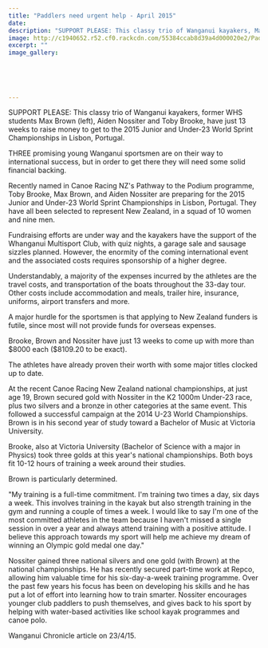 ```yaml
---
title: "Paddlers need urgent help - April 2015"
date: 
description: "SUPPORT PLEASE: This classy trio of Wanganui kayakers, Max Brown (left), Aiden Nossiter and Toby Brooke, have just 13 weeks to raise money to get to the 2015 Junior and Under-23 World Sprint Champions"
image: http://c1940652.r52.cf0.rackcdn.com/55384ccab8d39a4d000020e2/Paddlers-need-urgent-help-23.4.15.jpg
excerpt: ""
image_gallery:
    
    
    
    
    
---
```


<p><span>SUPPORT PLEASE: This classy trio of Wanganui kayakers, former WHS students Max Brown (left), Aiden Nossiter and Toby Brooke, have just 13 weeks to raise money to get to the 2015 Junior and Under-23 World Sprint Championships in Lisbon, Portugal.</span></p>
<p>THREE promising young Wanganui sportsmen are on their way to international success, but in order to get there they will need some solid financial backing.</p>
<p>Recently named in Canoe Racing NZ's Pathway to the Podium programme, Toby Brooke, Max Brown, and Aiden Nossiter are preparing for the 2015 Junior and Under-23 World Sprint Championships in Lisbon, Portugal. They have all been selected to represent New Zealand, in a squad of 10 women and nine men.</p>
<p>Fundraising efforts are under way and the kayakers have the support of the Whanganui Multisport Club, with quiz nights, a garage sale and sausage sizzles planned. However, the enormity of the coming international event and the associated costs requires sponsorship of a higher degree.</p>
<p>Understandably, a majority of the expenses incurred by the athletes are the travel costs, and transportation of the boats throughout the 33-day tour. Other costs include accommodation and meals, trailer hire, insurance, uniforms, airport transfers and more.</p>
<p>A major hurdle for the sportsmen is that applying to New Zealand funders is futile, since most will not provide funds for overseas expenses.</p>
<p>Brooke, Brown and Nossiter have just 13 weeks to come up with more than $8000 each ($8109.20 to be exact).</p>
<p>The athletes have already proven their worth with some major titles clocked up to date.</p>
<p>At the recent Canoe Racing New Zealand national championships, at just age 19, Brown secured gold with Nossiter in the K2 1000m Under-23 race, plus two silvers and a bronze in other categories at the same event. This followed a successful campaign at the 2014 U-23 World Championships. Brown is in his second year of study toward a Bachelor of Music at Victoria University.</p>
<p>Brooke, also at Victoria University (Bachelor of Science with a major in Physics) took three golds at this year's national championships. Both boys fit 10-12 hours of training a week around their studies.</p>
<p>Brown is particularly determined.</p>
<p>"My training is a full-time commitment. I'm training two times a day, six days a week. This involves training in the kayak but also strength training in the gym and running a couple of times a week. I would like to say I'm one of the most committed athletes in the team because I haven't missed a single session in over a year and always attend training with a positive attitude. I believe this approach towards my sport will help me achieve my dream of winning an Olympic gold medal one day."</p>
<p>Nossiter gained three national silvers and one gold (with Brown) at the national championships. He has recently secured part-time work at Repco, allowing him valuable time for his six-day-a-week training programme. Over the past few years his focus has been on developing his skills and he has put a lot of effort into learning how to train smarter. Nossiter encourages younger club paddlers to push themselves, and gives back to his sport by helping with water-based activities like school kayak programmes and canoe polo.</p>
<p>Wanganui Chronicle article on 23/4/15.</p>

